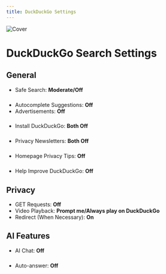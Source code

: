 ```yaml
---
title: DuckDuckGo Settings
---
```


![Cover](/assets/covers/duckduckgo.png)

# DuckDuckGo Search Settings

## General

* Safe Search: **Moderate/Off**

###

* Autocomplete Suggestions: **Off**
* Advertisements: **Off**

###

* Install DuckDuckGo: **Both Off**

###

* Privacy Newsletters: **Both Off**

###

* Homepage Privacy Tips: **Off**

###

* Help Improve DuckDuckGo: **Off**

## Privacy

* GET Requests: **Off**
* Video Playback: **Prompt me/Always play on DuckDuckGo**
* Redirect (When Necessary): **On**

## AI Features

* AI Chat: **Off**

###

* Auto-answer: **Off**
